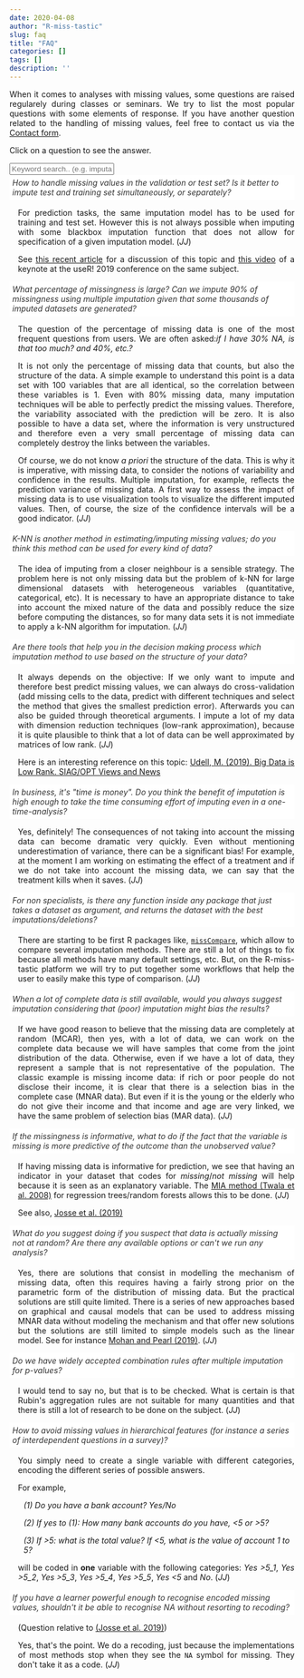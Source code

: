 ```yaml
---
date: 2020-04-08
author: "R-miss-tastic"
slug: faq
title: "FAQ"
categories: []
tags: []
description: ''
---
```




<p align="justify">When it comes to analyses with missing values, some questions are raised regularely during classes or seminars. We try to list the most popular questions with some elements of response. If you have another question related to the handling of missing values, feel free to contact us via the <a href="/contact/">Contact form</a>.</p>


<!--more-->

<p align="justify">Click on a question to see the answer.</p>


<div class="container card-group">
  <input class="form-control" id="accordion_search_bar" onkeyup="filterFunction()" type="text" placeholder="Keyword search.. (e.g. imputation)">
  </br>
  <div id="accordion" aria-multiselectable="true">
    <div class="card mb-2" id="faq01_container">
      <div class="card-header bg-light text-dark" role="tab" id="h_faq01" data-toggle="collapse" data-parent="#accordion" href="#faq01" aria-expanded="false" aria-controls="faq01">
        <i>How to handle missing values in the validation or test set? Is it better to impute test and training set simultaneously, or separately?</i>
      </div>
      <div id="faq01" class="collapse" role="tabpanel" aria-labelledby="faq01" data-parent="#accordion">
        <div class="card-body">
          <p align="justify" style="margin-left:15px;">For prediction tasks, the same imputation model has to be used for training and test set. However this is not always possible when imputing with some blackbox imputation function that does not allow for specification of a given imputation model. (<i>JJ</i>)</p>
          <p align="justify" style="margin-left:15px;">See <a href="https://arxiv.org/abs/1902.06931" target="_blank">this recent article</a> for a discussion of this topic and <a href="https://www.youtube.com/watch?v=z8IuuDe5oXs&t=19s" target="_blank">this video</a> of a keynote at the useR! 2019 conference on the same subject.</p>
        </div>
      </div>
    </div>
    <div class="card mb-2" id="faq02_container">
      <div class="card-header bg-light text-dark" role="tab" id="h_faq02" data-toggle="collapse" data-parent="#accordion" href="#faq02" aria-expanded="false" aria-controls="faq02">
        <i>What percentage of missingness is large? Can we impute 90% of missingness using multiple imputation given that some thousands of imputed datasets are generated?</i>
      </div>
      <div id="faq02" class="collapse" role="tabpanel" aria-labelledby="faq02" data-parent="#accordion">
        <div class="card-body">
          <p align="justify" style="margin-left:15px;">The question of the percentage of missing data is one of the most frequent questions from users. We are often asked:<i>if I have 30% NA, is that too much? and 40%, etc.?</i></p>
          <p align="justify" style="margin-left:15px;">It is not only the percentage of missing data that counts, but also the structure of the data. A simple example to understand this point is a data set with 100 variables that are all identical, so the correlation between these variables is 1. Even with 80% missing data, many imputation techniques will be able to perfectly predict the missing values. Therefore, the variability associated with the prediction will be zero. It is also possible to have a data set, where the information is very unstructured and therefore even a very small percentage of missing data can completely destroy the links between the variables.</p>
          <p align="justify" style="margin-left:15px;">Of course, we do not know <i>a priori</i> the structure of the data. This is why it is imperative, with missing data, to consider the notions of variability and confidence in the results. Multiple imputation, for example, reflects the prediction variance of missing data. A first way to assess the impact of missing data is to use visualization tools to visualize the different imputed values. Then, of course, the size of the confidence intervals will be a good indicator. (<i>JJ</i>)</p>
        </div>
      </div>
    </div>
    <div class="card mb-2" id="faq03_container">
      <div class="card-header bg-light text-dark" role="tab" id="h_faq03" data-toggle="collapse" data-parent="#accordion" href="#faq03" aria-expanded="false" aria-controls="faq03">
        <i>K-NN is another method in estimating/imputing missing values; do you think this method can be used for every kind of data?</i>
      </div>
      <div id="faq03" class="collapse" role="tabpanel" aria-labelledby="faq03" data-parent="#accordion">
        <div class="card-body">
          <p align="justify" style="margin-left:15px;">The idea of imputing from a closer neighbour is a sensible strategy. The problem here is not only missing data but the problem of k-NN for large dimensional datasets with heterogeneous variables (quantitative, categorical, etc). It is necessary to have an appropriate distance to take into account the mixed nature of the data and possibly reduce the size before computing the distances, so for many data sets it is not immediate to apply a k-NN algorithm for imputation. (<i>JJ</i>)</p>
        </div>
      </div>
    </div>
    <div class="card mb-2" id="faq04_container">
      <div class="card-header bg-light text-dark" role="tab" id="h_faq04" data-toggle="collapse" data-parent="#accordion" href="#faq04" aria-expanded="false" aria-controls="faq04">
        <i>Are there tools that help you in the decision making process which imputation method to use based on the structure of your data?</i>
      </div>
      <div id="faq04" class="collapse" role="tabpanel" aria-labelledby="faq04" data-parent="#accordion">
        <div class="card-body">
          <p align="justify" style="margin-left:15px;">It always depends on the objective: If we only want to impute and therefore best predict missing values, we can always do cross-validation (add missing cells to the data, predict with different techniques and select the method that gives the smallest prediction error). Afterwards you can also be guided through theoretical arguments. I impute a lot of my data with dimension reduction techniques (low-rank approximation), because it is quite plausible to think that a lot of data can be well approximated by matrices of low rank. (<i>JJ</i>)</p>
          <p align="justify" style="margin-left:15px;">Here is an interesting reference on this topic: <a href="http://wiki.siam.org/siag-op/images/siag-op/b/bd/ViewsAndNews-27-1.pdf" target="_blank">Udell, M. (2019). Big Data is Low Rank. SIAG/OPT Views and News</a></p>
        </div>
      </div>
    </div>
    <div class="card mb-2" id="faq05_container">
      <div class="card-header bg-light text-dark" role="tab" id="h_faq05" data-toggle="collapse" data-parent="#accordion" href="#faq05" aria-expanded="false" aria-controls="faq05">
        <i>In business, it's "time is money". Do you think the benefit of imputation is high enough to take the time consuming effort of imputing even in a one-time-analysis?</i>
      </div>
      <div id="faq05" class="collapse" role="tabpanel" aria-labelledby="faq05" data-parent="#accordion">
        <div class="card-body">
          <p align="justify" style="margin-left:15px;">Yes, definitely! The consequences of not taking into account the missing data can become dramatic very quickly. Even without mentioning underestimation of variance, there can be a significant bias! For example, at the moment I am working on estimating the effect of a treatment and if we do not take into account the missing data, we can say that the treatment kills when it saves. (<i>JJ</i>)</p>
        </div>
      </div>
    </div>
    <div class="card mb-2" id="faq06_container">
      <div class="card-header bg-light text-dark" role="tab" id="h_faq06" data-toggle="collapse" data-parent="#accordion" href="#faq06" aria-expanded="false" aria-controls="faq06">
        <i>For non specialists, is there any function inside any package that just takes a dataset as argument, and returns the dataset with the best imputations/deletions?</i>
      </div>
      <div id="faq06" class="collapse" role="tabpanel" aria-labelledby="faq06" data-parent="#accordion">
        <div class="card-body">
          <p align="justify" style="margin-left:15px;">There are starting to be first R packages like, <a href="https://cran.r-project.org/web/packages/missCompare/vignettes/misscompare.html" target="_blank"><code>missCompare</code></a>, which allow to compare several imputation methods. There are still a lot of things to fix because all methods have many default settings, etc. But, on the R-miss-tastic platform we will try to put together some workflows that help the user to easily make this type of comparison. (<i>JJ</i>)</p>
        </div>
      </div>
    </div>
    <div class="card mb-2" id="faq07_container">
      <div class="card-header bg-light text-dark" role="tab" id="h_faq07" data-toggle="collapse" data-parent="#accordion" href="#faq07" aria-expanded="false" aria-controls="faq07">
            <i>When a lot of complete data is still available, would you always suggest imputation considering that (poor) imputation might bias the results?</i>
      </div>
      <div id="faq07" class="collapse" role="tabpanel" aria-labelledby="faq07" data-parent="#accordion">
        <div class="card-body">
          <p align="justify" style="margin-left:15px;">If we have good reason to believe that the missing data are completely at random (MCAR), then yes, with a lot of data, we can work on the complete data because we will have samples that come from the joint distribution of the data. Otherwise, even if we have a lot of data, they represent a sample that is not representative of the population. The classic example is missing income data: if rich or poor people do not disclose their income, it is clear that there is a selection bias in the complete case (MNAR data). But even if it is the young or the elderly who do not give their income and that income and age are very linked, we have the same problem of selection bias (MAR data). (<i>JJ</i>)</p>
        </div>
      </div>
    </div>
    <div class="card mb-2" id="faq08_container">
      <div class="card-header bg-light text-dark" role="tab" id="h_faq08" data-toggle="collapse" data-parent="#accordion" href="#faq08" aria-expanded="false" aria-controls="faq08">
        <i>If the missingness is informative, what to do if the fact that the variable is missing is more predictive of the outcome than the unobserved value?</i>
      </div>
      <div id="faq08" class="collapse" role="tabpanel" aria-labelledby="faq08" data-parent="#accordion">
        <div class="card-body">
          <p align="justify" style="margin-left:15px;">If having missing data is informative for prediction, we see that having an indicator in your dataset that codes for <i>missing</i>/<i>not missing</i> will help because it is seen as an explanatory variable. The <a href="https://www.sciencedirect.com/science/article/abs/pii/S0167865508000305" target="_blank">MIA method (Twala et al. 2008)</a> for regression trees/random forests allows this to be done. (<i>JJ</i>)</p>
          <p align="justify" style="margin-left:15px;">See also, <a href="https://arxiv.org/pdf/1902.06931.pdf" target="_blank">Josse et al. (2019)</a></p>
        </div>
      </div>
    </div>
    <div class="card mb-2" id="faq09_container">
      <div class="card-header bg-light text-dark" role="tab" id="h_faq09" data-toggle="collapse" data-parent="#accordion" href="#faq09" aria-expanded="false" aria-controls="faq09">
        <i>What do you suggest doing if you suspect that data is actually missing not at random? Are there any available options or can't we run any analysis?</i>
      </div>
      <div id="faq09" class="collapse" role="tabpanel" aria-labelledby="faq09" data-parent="#accordion">
        <div class="card-body">
          <p align="justify" style="margin-left:15px;">Yes, there are solutions that consist in modelling the mechanism of missing data, often this requires having a fairly strong prior on the parametric form of the distribution of missing data. But the practical solutions are still quite limited. There is a series of new approaches based on graphical and causal models that can be used to address missing MNAR data without modeling the mechanism and that offer new solutions but the solutions are still limited to simple models such as the linear model. See for instance <a href="https://ftp.cs.ucla.edu/pub/stat_ser/r473-L.pdf" target="_blank">Mohan and Pearl (2019)</a>. (<i>JJ</i>)</p>
        </div>
      </div>
    </div>
    <div class="card mb-2" id="faq10_container">
      <div class="card-header bg-light text-dark" role="tab" id="h_faq10" data-toggle="collapse" data-parent="#accordion" href="#faq10" aria-expanded="false" aria-controls="faq10">
        <i>Do we have widely accepted combination rules after multiple imputation for p-values?</i>
      </div>
      <div id="faq10" class="collapse" role="tabpanel" aria-labelledby="faq10" data-parent="#accordion">
        <div class="card-body">
          <p align="justify" style="margin-left:15px;">I would tend to say no, but that is to be checked. What is certain is that Rubin's aggregation rules are not suitable for many quantities and that there is still a lot of research to be done on the subject. (<i>JJ</i>)</p>
        </div>
      </div>
    </div>
    <div class="card mb-2" id="faq11_container">
      <div class="card-header bg-light text-dark" role="tab" id="h_faq11" data-toggle="collapse" data-parent="#accordion" href="#faq11" aria-expanded="false" aria-controls="faq11">
        <i>How to avoid missing values in hierarchical features (for instance a series of interdependent questions in a survey)?</i>
      </div>
      <div id="faq11" class="collapse" role="tabpanel" aria-labelledby="faq11" data-parent="#accordion">
        <div class="card-body">
          <p align="justify" style="margin-left:15px;">You simply need to create a single variable with different categories, encoding the different series of possible answers.</p><p style="margin-left:15px;">For example, <br><p style="margin-left:25px;"><i>(1) Do you have a bank account? Yes/No</i></p><p style="margin-left:25px;"><i>(2) If yes to (1): How many bank accounts do you have, <5 or >5?</i></p><p style="margin-left:25px;"><i>(3) If >5: what is the total value? If <5, what is the value of account 1 to 5?</i></p><p align="justify" style="margin-left:15px;">will be coded in <b>one</b> variable with the following categories: <i>Yes >5_1</i>, <i>Yes >5_2</i>, <i>Yes >5_3</i>, <i>Yes >5_4</i>, <i>Yes >5_5</i>, <i>Yes <5</i> and <i>No</i>. (<i>JJ</i>)</p>
        </div>
      </div>
    </div>
    <div class="card mb-2" id="faq12_container">
      <div class="card-header bg-light text-dark" role="tab" id="h_faq12" data-toggle="collapse" data-parent="#accordion" href="#faq12" aria-expanded="false" aria-controls="faq12">
        <i>If you have a learner powerful enough to recognise encoded missing values, shouldn't it be able to recognise NA without resorting to recoding?</i>
      </div>
      <div id="faq12" class="collapse" role="tabpanel" aria-labelledby="faq12" data-parent="#accordion">
        <div class="card-body">
          <p align="justify" style="margin-left:15px;">(Question relative to <a href="https://arxiv.org/pdf/1902.06931.pdf" target="_blank">(Josse et al. 2019)</a>)</p>
          <p align="justify" style="margin-left:15px;">Yes, that's the point. We do a recoding, just because the implementations of most methods stop when they see the <code>NA</code> symbol for missing. They don't take it as a code. (<i>JJ</i>)</p>
        </div>
      </div>
    </div>
  </div>
</div>

<style>
.card>.card-header {
  bottom-margin: 50px;
}

.card>.card-header {
  color: #333;
  background-color: #fff;
  border-color: #e4e5e7;
  padding: 0;
  -webkit-user-select: none;
  -moz-user-select: none;
  -ms-user-select: none;
  user-select: none;
}
.card>.card-header {
  display: block;
  padding: 5px 5px;
}
.card>.card-body {
  padding: 10px 10px;
  margin-left: 0px;
}
.card>.card-header a:after {
  content: "";
  position: relative;
  top: 1px;
  display: inline-block;
  font-style: normal;
  font-weight: 400;
  line-height: 1;
  -webkit-font-smoothing: antialiased;
  -moz-osx-font-smoothing: grayscale;
  float: right;
  transition: transform .25s linear;
  -webkit-transition: -webkit-transform .25s linear;
}
</style>

<script>
function filterFunction() {
  var input, filter, cards, cardContainer, keep_card, card_titles,  i, j;

  input = document.getElementById("accordion_search_bar");
  filter = input.value.toUpperCase();
  cardContainer = document.getElementById("accordion");
  cards = cardContainer.getElementsByClassName("card");
  for (i = 0; i < cards.length; i++) {
    //We will switch keep_card to true if we find search text in badge or title
    keep_card = false;
    //querySelectorAll returns all elements of a.badge. querySelector returns only the first element
    card_titles = cards[i].querySelectorAll(".card-header");

    //You must loop through all card titles.
    for(j = 0; j < card_titles.length; j++) {
        if (card_titles[j].innerText.toUpperCase().indexOf(filter) > -1) {
            //Found search text, now lets switch keep_card on
            keep_card = true;
            //No need for further looping, we found the card, there we break loop
            break;
        }
    }
    if(keep_card) {
        cards[i].style.display = "";
    } else {
        cards[i].style.display = "none";
    }
  }
}
</script>
